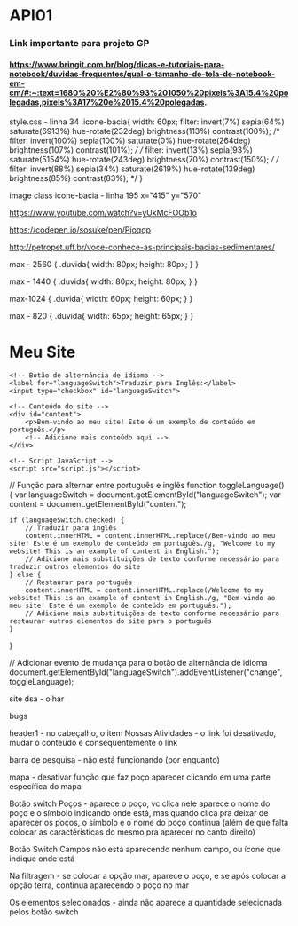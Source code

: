 # API01


### Link importante para projeto GP
#### https://www.bringit.com.br/blog/dicas-e-tutoriais-para-notebook/duvidas-frequentes/qual-o-tamanho-de-tela-de-notebook-em-cm/#:~:text=1680%20%E2%80%93%201050%20pixels%3A15.4%20polegadas,pixels%3A17%20e%2015.4%20polegadas.


style.css - linha 34
.icone-bacia{
    width: 60px;
    filter: invert(7%) sepia(64%) saturate(6913%) hue-rotate(232deg) brightness(113%) contrast(100%);
    /* filter: invert(100%) sepia(100%) saturate(0%) hue-rotate(264deg) brightness(107%) contrast(101%); */
    /* filter: invert(13%) sepia(93%) saturate(5154%) hue-rotate(243deg) brightness(70%) contrast(150%); */
    /* filter: invert(88%) sepia(34%) saturate(2619%) hue-rotate(139deg) brightness(85%) contrast(83%); */
}

image class icone-bacia - linha 195
 x="415" y="570"

 https://www.youtube.com/watch?v=yUkMcFOOb1o

 https://codepen.io/sosuke/pen/Pjoqqp

 http://petropet.uff.br/voce-conhece-as-principais-bacias-sedimentares/

max - 2560 {
.duvida{
        width: 80px;
        height: 80px;
    }
}

max - 1440 {
.duvida{
        width: 80px;
        height: 80px;
    }
}

max-1024 {
 .duvida{
        width: 60px;
        height: 60px;
    }
}

max - 820 {
.duvida{
        width: 65px;
        height: 65px;
    }
}

<script type="text/javascript" src="//translate.google.com/translate_a/element.js?cb=googleTranslateElementInit"></script>
<script type="text/javascript">
    function googleTranslateElementInit() {
        new google.translate.TranslateElement({
            pageLanguage: 'pt',
            includedLanguages: 'en',
            layout: google.translate.TranslateElement.InlineLayout.SIMPLE
        }, 'google_translate_element');
    }
</script>

<div id="google_translate_element"></div>

<script type="text/javascript" src="//translate.google.com/translate_a/element.js?cb=googleTranslateElementInit"></script>
<script type="text/javascript">
    function googleTranslateElementInit() {
        new google.translate.TranslateElement({
            pageLanguage: 'pt',
            includedLanguages: 'en',
            layout: google.translate.TranslateElement.InlineLayout.SIMPLE
        }, 'google_translate_element');
    }
</script>

<div id="google_translate_element"></div>

<!DOCTYPE html>
<html lang="pt">
<head>
    <meta charset="UTF-8">
    <meta name="viewport" content="width=device-width, initial-scale=1.0">
    <title>Tradutor de Idiomas</title>
</head>
<body>
    <h1>Meu Site</h1>
    
    <!-- Botão de alternância de idioma -->
    <label for="languageSwitch">Traduzir para Inglês:</label>
    <input type="checkbox" id="languageSwitch">

    <!-- Conteúdo do site -->
    <div id="content">
        <p>Bem-vindo ao meu site! Este é um exemplo de conteúdo em português.</p>
        <!-- Adicione mais conteúdo aqui -->
    </div>

    <!-- Script JavaScript -->
    <script src="script.js"></script>
</body>
</html>

// Função para alternar entre português e inglês
function toggleLanguage() {
    var languageSwitch = document.getElementById("languageSwitch");
    var content = document.getElementById("content");

    if (languageSwitch.checked) {
        // Traduzir para inglês
        content.innerHTML = content.innerHTML.replace(/Bem-vindo ao meu site! Este é um exemplo de conteúdo em português./g, "Welcome to my website! This is an example of content in English.");
        // Adicione mais substituições de texto conforme necessário para traduzir outros elementos do site
    } else {
        // Restaurar para português
        content.innerHTML = content.innerHTML.replace(/Welcome to my website! This is an example of content in English./g, "Bem-vindo ao meu site! Este é um exemplo de conteúdo em português.");
        // Adicione mais substituições de texto conforme necessário para restaurar outros elementos do site para o português
    }
}

// Adicionar evento de mudança para o botão de alternância de idioma
document.getElementById("languageSwitch").addEventListener("change", toggleLanguage);


site dsa - olhar

bugs

header1 - no cabeçalho, o item Nossas Atividades - o link foi desativado, mudar o conteúdo e consequentemente o link

barra de pesquisa - não está funcionando (por enquanto)

mapa - desativar função que faz poço aparecer clicando em uma parte específica do mapa

Botão switch Poços - aparece o poço, vc clica nele aparece o nome do poço e o símbolo indicando onde está, mas quando clica pra deixar de aparecer os poços, o símbolo e o nome do poço continua (além de que falta colocar as caractéristicas do mesmo pra aparecer no canto direito)

Botão Switch Campos não está aparecendo nenhum campo, ou ícone que indique onde está

Na filtragem - se colocar a opção mar, aparece o poço, e se após colocar a opção terra, continua aparecendo o poço no mar

Os elementos selecionados - ainda não aparece a quantidade selecionada pelos botão switch
